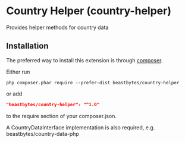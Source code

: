 # Country Helper (country-helper)
Provides helper methods for country data

## Installation

The preferred way to install this extension is through [composer](http://getcomposer.org/download/).

Either run

```
php composer.phar require --prefer-dist beastbytes/country-helper
```

or add

```json
"beastbytes/country-helper": "^1.0"
```

to the require section of your composer.json.

A CountryDataInterface implementation is also required, e.g. beastbytes/country-data-php

